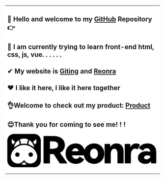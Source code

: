 <link rel="stylesheet" type="text/css" heef="css/index.css">  
<font face="Alibaba_PuHuiTi_2.0_55_Regular_85_Bold">
<table><tr><td bgcolor=#ffffff>  

## 👋 Hello and welcome to my  [GitHub](https://github.com/reonra?tab=repositories) Repository👉

## 🔭 I am currently trying to learn front-end html, css, js, vue. . . . . .  

## ✔ My website is [Giting](https://www.giting.net) and [Reonra](https://www.reonra.com)  

## ❤ I like it here, I like it here together  

## 👌Welcome to check out my product: [Product](https://cp.giting.net/)  

## 😊Thank you for coming to see me! ! !  

![logo](/images/reonra-logo.png)  <center>
</td></tr><table>
</font>



